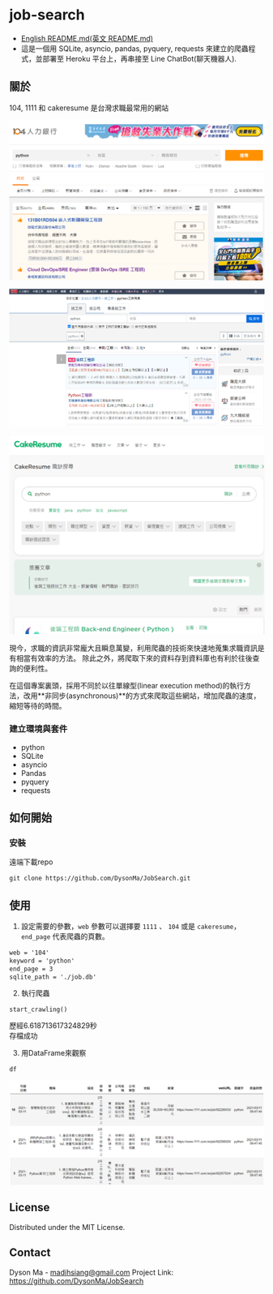 # job-search

* [English README.md(英文 README.md)](https://github.com/DysonMa/JobSearch/blob/master/README.md)
* 這是一個用 SQLite, asyncio, pandas, pyquery, requests 來建立的爬蟲程式，並部署至 Heroku 平台上，再串接至 Line ChatBot(聊天機器人).

## 關於

104, 1111 和 cakeresume 是台灣求職最常用的網站

![104-demo](https://github.com/DysonMa/JobSearch/blob/master/static/images/104.PNG)

![1111-demo](https://github.com/DysonMa/JobSearch/blob/master/static/images/1111.PNG)

![cakeresume-demo](https://github.com/DysonMa/JobSearch/blob/master/static/images/cakeresume.PNG)

現今，求職的資訊非常龐大且瞬息萬變，利用爬蟲的技術來快速地蒐集求職資訊是有相當有效率的方法。 除此之外，將爬取下來的資料存到資料庫也有利於往後查詢的便利性。

在這個專案裏頭，採用不同於以往單線型(linear execution method)的執行方法，改用**非同步(asynchronous)**的方式來爬取這些網站，增加爬蟲的速度，縮短等待的時間。

### 建立環境與套件
* python
* SQLite
* asyncio
* Pandas
* pyquery
* requests

## 如何開始
### 安裝
遠端下載repo
```
git clone https://github.com/DysonMa/JobSearch.git
```
## 使用
1. 設定需要的參數，`web` 參數可以選擇要 `1111` 、 `104` 或是 `cakeresume`，`end_page` 代表爬蟲的頁數。
```
web = '104'
keyword = 'python'
end_page = 3
sqlite_path = './job.db'
```
2. 執行爬蟲
```
start_crawling()
```
歷經6.618713617324829秒<br>
存檔成功

3. 用DataFrame來觀察
```
df
```

![demo](https://github.com/DysonMa/JobSearch/blob/master/static/images/demo.PNG)

## License
Distributed under the MIT License.

## Contact
Dyson Ma - madihsiang@gmail.com
Project Link: https://github.com/DysonMa/JobSearch
